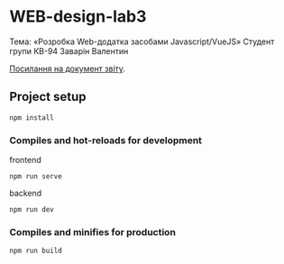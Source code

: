 # WEB-design-lab3
Тема: «Розробка Web-додатка засобами Javascript/VueJS»
Cтудент групи КВ-94 Заварін Валентин

[Посилання на документ звіту](https://docs.google.com/document/d/1S43LhKUO84LTB9TGh7TyV3UtifeA1Nv4RVoEIZahZNc/edit?usp=sharing).

## Project setup
```
npm install
```

### Compiles and hot-reloads for development
frontend
```
npm run serve
```
backend
```
npm run dev
```

### Compiles and minifies for production
```
npm run build
```
